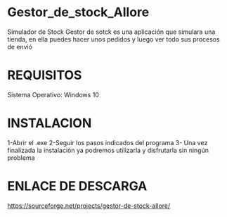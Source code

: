 # Gestor_de_stock_Allore
Simulador de Stock
Gestor de sotck es una aplicación que simulara una tienda, en ella puedes hacer unos pedidos y luego ver todo sus procesos de envió

# REQUISITOS

Sistema Operativo: Windows 10

# INSTALACION

1-Abrir el .exe
2-Seguir los pasos indicados del programa
3- Una vez finalizada la instalación ya podremos utilizarla y disfrutarla sin ningún problema

# ENLACE DE DESCARGA

https://sourceforge.net/projects/gestor-de-stock-allore/
